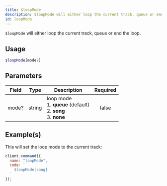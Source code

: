 ```yaml
---
title: $loopMode
description: $loopMode will either loop the current track, queue or end the loop.
id: loopMode
---
```


`$loopMode` will either loop the current track, queue or end the loop.

## Usage

```php
$loopMode[mode?]
```

## Parameters

| Field | Type   | Description                                                                   | Required |
| ----- | ------ | ----------------------------------------------------------------------------- | :------: |
| mode? | string | loop mode <br /> 1. **queue** (default) <br /> 2. **song** <br /> 3. **none** |  false   |

## Example(s)

This will set the loop mode to the current track:

```javascript
client.command({
  name: "loopMode",
  code: `
    $loopMode[song]
  `
});
```
